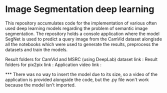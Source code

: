 # Image Segmentation deep learning

This repository accumulates code for the implementation of various often used deep learning models regarding the problem of semantic image segmentation. The repository holds a console application where the model SegNet is used to predict a query image from the CamVid dataset alongisde all the notebooks which were used to generate the results, preprocess the datasets and train the models.

Result folders for CamVid and MSRC (using DeepLab) dataset link : 
Result folders for pix2pix link : 
Application video link : 

*** There was no way to insert the model due to its size, so a video of the application is provided alongside the code, but the .py file won't work because the model isn't imported.

